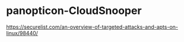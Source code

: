 # panopticon-CloudSnooper

https://securelist.com/an-overview-of-targeted-attacks-and-apts-on-linux/98440/
